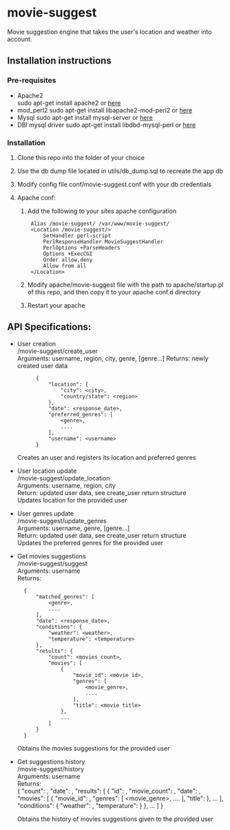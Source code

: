 movie-suggest
=============

Movie suggestion engine that takes the user's location and weather into account.


Installation instructions
-----------

### Pre-requisites  
* Apache2  
	sudo apt-get install apache2 or [here](http://httpd.apache.org/)
* mod_perl2 
	sudo apt-get install libapache2-mod-perl2 or [here](http://perl.apache.org/docs/2.0/user/intro/start_fast.html)
* Mysql
	sudo apt-get install mysql-server or [here](http://dev.mysql.com/)
* DBI mysql driver
	sudo apt-get install libdbd-mysql-perl or [here](http://search.cpan.org/CPAN/authors/id/C/CA/CAPTTOFU/DBD-mysql-4.027.tar.gz)

### Installation  
1. Clone this repo into the folder of your choice
2. Use the db dump file located in utils/db_dump.sql to recreate the app db
3. Modify config file conf/movie-suggest.conf with your db credentials
4. Apache conf:
	
	1. Add the following to your sites apache configuration


		    Alias /movie-suggest/ /var/www/movie-suggest/  
	    	<Location /movie-suggest/>  
	      		SetHandler perl-script  
	      		PerlResponseHandler MovieSuggestHandler  
	      		PerlOptions +ParseHeaders  
	      		Options +ExecCGI  
	      		Order allow,deny  
	      		Allow from all   
	    	</Location>  

    2. Modify apache/movie-suggest file with the path to apache/startup.pl of this repo, and then copy it to your apache conf.d directory

    3. Restart your apache

API Specifications:
-----------

* User creation  
	/movie-suggest/create_user  
	Arguments: username, region, city, genre, [genre...] 
	Returns: newly created user data

			{
	    		"location": {
	        		"city": <city>,
	        		"country/state": <region>
	    		},
	    		"date": <response_date>,
	    		"preferred_genres": [
	        		<genre>,
	        		....
	    		],
	    		"username": <username>
			}

	Creates an user and registers its location and preferred genres  

* User location update  
	/movie-suggest/update_location  
	Arguments: username, region, city    
	Return: updated user data, see create_user return structure   
	Updates location for the provided user 

* User genres update  
	/movie-suggest/update_genres  
	Arguments: username, genre, [genre...]   
	Return: updated user data, see create_user return structure   
	Updates the preferred genres for the provided user  

* Get movies suggestions  
	/movie-suggest/suggest  
	Arguments: username  
	Returns:  

	    {
    		"matched_genres": [
        		<genre>,
        		.... 
    		],
    		"date": <response_date>,
    		"conditions": {
        		"weather": <weather>,
        		"temperature": <temperature>
    		},
    		"results": {
        		"count": <movies_count>,
        		"movies": [
            		{
                		"movie_id": <movie id>,
                		"genres": [
                    		<movie_genre>,
                    		....
                		],
                		"title": <movie title>
            		},
            		...
        		]
    		}
		}
	Obtains the movies suggestions for the provided user  

* Get suggestions history  
	/movie-suggest/history  
	Arguments: username   
	Returns:   
			{
			    "count": <history count>,
			    "date": <response date>,
			    "results": [
			        {
			            "id": <history id>,
			            "movie_count": <history movies count>,
			            "date": <history date>,
		        		"movies": [
		            		{
		                		"movie_id": <movie id>,
		                		"genres": [
		                    		<movie_genre>,
		                    		....
		                		],
		                		"title": <movie title>
		            		},
		            		...
		        		], 
			            "conditions": {
			                "weather": <history weather>,
			                "temperature": <history temperature>
			            }
			        },
			        ...
			    ]
			}	

	Obtains the history of movies suggestions given to the provided user   


